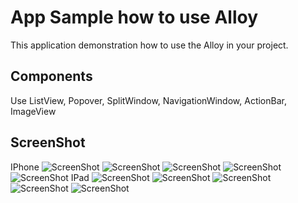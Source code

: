 # App Sample how to use Alloy

This application demonstration how to use the Alloy in your project.

## Components

Use ListView, Popover, SplitWindow, NavigationWindow, ActionBar, ImageView

## ScreenShot

IPhone
![ScreenShot](https://{https://github.com/fernandocs/app_games_alloy_sample/blob/master/Screens/Captura%20de%20Tela%202014-06-09%20a%CC%80s%2012.43.18.png})
![ScreenShot](https://github.com/fernandocs/app_games_alloy_sample/blob/master/Screens/Captura%20de%20Tela%202014-06-09%20a%CC%80s%2012.43.28.png)
![ScreenShot](https://github.com/fernandocs/app_games_alloy_sample/blob/master/Screens/Captura%20de%20Tela%202014-06-09%20a%CC%80s%2012.58.11.png)
![ScreenShot](https://github.com/fernandocs/app_games_alloy_sample/blob/master/Screens/Captura%20de%20Tela%202014-06-09%20a%CC%80s%2013.45.57.png)
![ScreenShot](https://github.com/fernandocs/app_games_alloy_sample/blob/master/Screens/Captura%20de%20Tela%202014-06-09%20a%CC%80s%2013.59.43.png)
IPad
![ScreenShot](https://github.com/fernandocs/app_games_alloy_sample/blob/master/Screens/Captura%20de%20Tela%202014-06-09%20a%CC%80s%2013.52.57.png)
![ScreenShot](https://github.com/fernandocs/app_games_alloy_sample/blob/master/Screens/Captura%20de%20Tela%202014-06-09%20a%CC%80s%2013.53.01.png)
![ScreenShot](https://github.com/fernandocs/app_games_alloy_sample/blob/master/Screens/Captura%20de%20Tela%202014-06-09%20a%CC%80s%2013.53.07.png)
![ScreenShot](https://github.com/fernandocs/app_games_alloy_sample/blob/master/Screens/Captura%20de%20Tela%202014-06-09%20a%CC%80s%2013.53.14.png)
![ScreenShot](https://github.com/fernandocs/app_games_alloy_sample/blob/master/Screens/Captura%20de%20Tela%202014-06-09%20a%CC%80s%2013.53.21.png)





